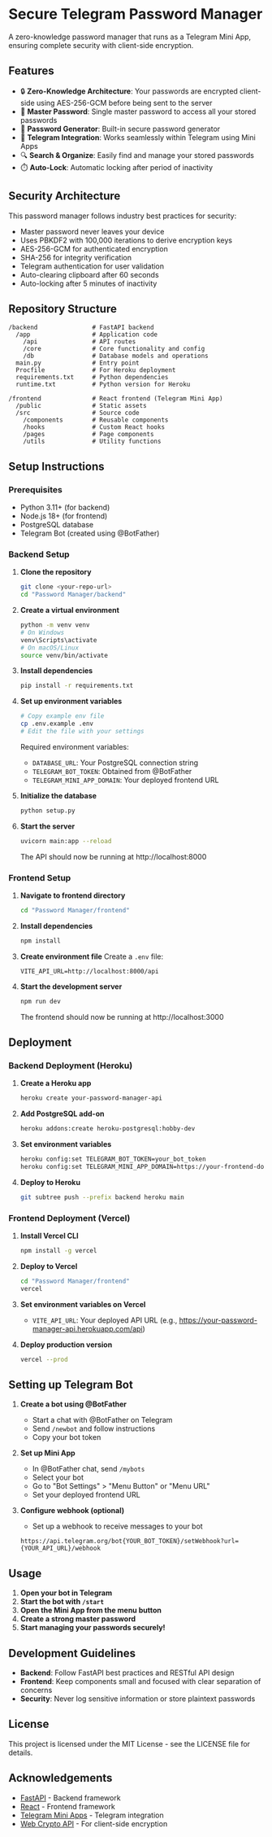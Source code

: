 # Secure Telegram Password Manager

A zero-knowledge password manager that runs as a Telegram Mini App, ensuring complete security with client-side encryption.

## Features

- 🔒 **Zero-Knowledge Architecture**: Your passwords are encrypted client-side using AES-256-GCM before being sent to the server
- 🔑 **Master Password**: Single master password to access all your stored passwords
- 🔄 **Password Generator**: Built-in secure password generator
- 📱 **Telegram Integration**: Works seamlessly within Telegram using Mini Apps
- 🔍 **Search & Organize**: Easily find and manage your stored passwords
- ⏱️ **Auto-Lock**: Automatic locking after period of inactivity

## Security Architecture

This password manager follows industry best practices for security:

- Master password never leaves your device
- Uses PBKDF2 with 100,000 iterations to derive encryption keys
- AES-256-GCM for authenticated encryption
- SHA-256 for integrity verification
- Telegram authentication for user validation
- Auto-clearing clipboard after 60 seconds
- Auto-locking after 5 minutes of inactivity

## Repository Structure

```
/backend               # FastAPI backend
  /app                 # Application code
    /api               # API routes
    /core              # Core functionality and config
    /db                # Database models and operations
  main.py              # Entry point
  Procfile             # For Heroku deployment
  requirements.txt     # Python dependencies
  runtime.txt          # Python version for Heroku

/frontend              # React frontend (Telegram Mini App)
  /public              # Static assets
  /src                 # Source code
    /components        # Reusable components
    /hooks             # Custom React hooks
    /pages             # Page components
    /utils             # Utility functions
```

## Setup Instructions

### Prerequisites

- Python 3.11+ (for backend)
- Node.js 18+ (for frontend)
- PostgreSQL database
- Telegram Bot (created using @BotFather)

### Backend Setup

1. **Clone the repository**
   ```bash
   git clone <your-repo-url>
   cd "Password Manager/backend"
   ```

2. **Create a virtual environment**
   ```bash
   python -m venv venv
   # On Windows
   venv\Scripts\activate
   # On macOS/Linux
   source venv/bin/activate
   ```

3. **Install dependencies**
   ```bash
   pip install -r requirements.txt
   ```

4. **Set up environment variables**
   ```bash
   # Copy example env file
   cp .env.example .env
   # Edit the file with your settings
   ```
   
   Required environment variables:
   - `DATABASE_URL`: Your PostgreSQL connection string
   - `TELEGRAM_BOT_TOKEN`: Obtained from @BotFather
   - `TELEGRAM_MINI_APP_DOMAIN`: Your deployed frontend URL

5. **Initialize the database**
   ```bash
   python setup.py
   ```

6. **Start the server**
   ```bash
   uvicorn main:app --reload
   ```
   The API should now be running at http://localhost:8000

### Frontend Setup

1. **Navigate to frontend directory**
   ```bash
   cd "Password Manager/frontend"
   ```

2. **Install dependencies**
   ```bash
   npm install
   ```

3. **Create environment file**
   Create a `.env` file:
   ```
   VITE_API_URL=http://localhost:8000/api
   ```

4. **Start the development server**
   ```bash
   npm run dev
   ```
   The frontend should now be running at http://localhost:3000

## Deployment

### Backend Deployment (Heroku)

1. **Create a Heroku app**
   ```bash
   heroku create your-password-manager-api
   ```

2. **Add PostgreSQL add-on**
   ```bash
   heroku addons:create heroku-postgresql:hobby-dev
   ```

3. **Set environment variables**
   ```bash
   heroku config:set TELEGRAM_BOT_TOKEN=your_bot_token
   heroku config:set TELEGRAM_MINI_APP_DOMAIN=https://your-frontend-domain.vercel.app
   ```

4. **Deploy to Heroku**
   ```bash
   git subtree push --prefix backend heroku main
   ```

### Frontend Deployment (Vercel)

1. **Install Vercel CLI**
   ```bash
   npm install -g vercel
   ```

2. **Deploy to Vercel**
   ```bash
   cd "Password Manager/frontend"
   vercel
   ```

3. **Set environment variables on Vercel**
   - `VITE_API_URL`: Your deployed API URL (e.g., https://your-password-manager-api.herokuapp.com/api)

4. **Deploy production version**
   ```bash
   vercel --prod
   ```

## Setting up Telegram Bot

1. **Create a bot using @BotFather**
   - Start a chat with @BotFather on Telegram
   - Send `/newbot` and follow instructions
   - Copy your bot token

2. **Set up Mini App**
   - In @BotFather chat, send `/mybots`
   - Select your bot
   - Go to "Bot Settings" > "Menu Button" or "Menu URL"
   - Set your deployed frontend URL

3. **Configure webhook (optional)**
   - Set up a webhook to receive messages to your bot
   ```
   https://api.telegram.org/bot{YOUR_BOT_TOKEN}/setWebhook?url={YOUR_API_URL}/webhook
   ```

## Usage

1. **Open your bot in Telegram**
2. **Start the bot with `/start`**
3. **Open the Mini App from the menu button**
4. **Create a strong master password**
5. **Start managing your passwords securely!**

## Development Guidelines

- **Backend**: Follow FastAPI best practices and RESTful API design
- **Frontend**: Keep components small and focused with clear separation of concerns
- **Security**: Never log sensitive information or store plaintext passwords

## License

This project is licensed under the MIT License - see the LICENSE file for details.

## Acknowledgements

- [FastAPI](https://fastapi.tiangolo.com/) - Backend framework
- [React](https://reactjs.org/) - Frontend framework
- [Telegram Mini Apps](https://core.telegram.org/bots/webapps) - Telegram integration
- [Web Crypto API](https://developer.mozilla.org/en-US/docs/Web/API/Web_Crypto_API) - For client-side encryption